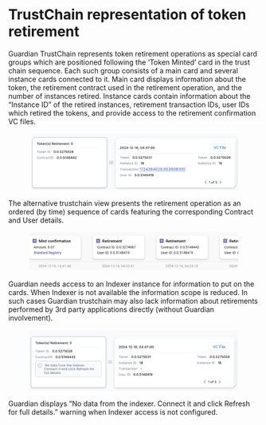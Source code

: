 # TrustChain representation of token retirement

Guardian TrustChain represents token retirement operations as special card groups which are positioned following the ‘Token Minted’ card in the trust chain sequence. Each such group consists of a main card and several instance cards connected to it. Main card displays information about the token, the retirement contract used in the retirement operation, and the number of instances retired. Instance cards contain information about the “Instance ID” of the retired instances, retirement transaction IDs, user IDs which retired the tokens, and provide access to the retirement confirmation VC files.

<figure><img src="../../../.gitbook/assets/image (1) (1) (1) (1) (1) (1) (1) (2).png" alt=""><figcaption></figcaption></figure>

The alternative trustchain view presents the retirement operation as an ordered (by time) sequence of cards featuring the corresponding Contract and User details.

<figure><img src="../../../.gitbook/assets/image (1) (1) (1) (1) (1) (1) (1) (1) (2).png" alt=""><figcaption></figcaption></figure>

Guardian needs access to an Indexer instance for information to put on the cards. When Indexer is not available the information scope is reduced. In such cases Guardian trustchain may also lack information about retirements performed by 3rd party applications directly (without Guardian involvement).

<figure><img src="../../../.gitbook/assets/image (2) (1) (1) (1) (1) (1) (2) (1).png" alt=""><figcaption></figcaption></figure>

Guardian displays “No data from the indexer. Connect it and click Refresh for full details.” warning when Indexer access is not configured.
